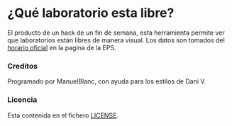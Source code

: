 # ¿Qué laboratorio esta libre?

El producto de un hack de un fin de semana, esta herramienta permite ver que laboratorios están libres de manera visual. Los datos son tomados del [horario oficial][horario] en la pagina de la EPS.

[horario]: http://www.eps.uam.es/nueva_web/lab_libres.php


### Creditos

Programado por ManuelBlanc, con ayuda para los estilos de Dani V.

### Licencia

Esta contenida en el fichero [LICENSE](LICENSE).
